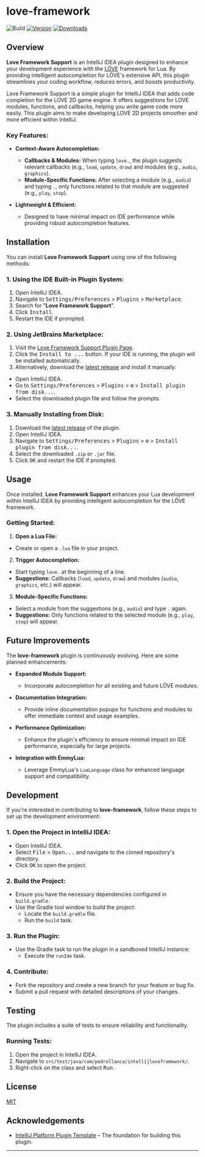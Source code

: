 # love-framework

![Build](https://github.com/pedrollanca/intellij-love-framework/workflows/Build/badge.svg)
[![Version](https://img.shields.io/jetbrains/plugin/v/MARKETPLACE_ID.svg)](https://plugins.jetbrains.com/plugin/26199)
[![Downloads](https://img.shields.io/jetbrains/plugin/d/MARKETPLACE_ID.svg)](https://plugins.jetbrains.com/plugin/26199)

## Overview

**Love Framework Support** is an IntelliJ IDEA plugin designed to enhance your development experience with
the [LÖVE](https://love2d.org/) framework for Lua. By providing intelligent autocompletion for LÖVE's extensive API,
this plugin streamlines your coding workflow, reduces errors, and boosts productivity.

<!-- Plugin description -->
Love Framework Support is a simple plugin for IntelliJ IDEA that adds code completion for the LOVE 2D game engine. It
offers
suggestions for LOVE modules, functions, and callbacks, helping you write game code more easily. This plugin aims to
make developing LOVE 2D projects smoother and more efficient within IntelliJ.
<!-- Plugin description end -->

### **Key Features:**

- **Context-Aware Autocompletion:**
  - **Callbacks & Modules:** When typing `love.`, the plugin suggests relevant callbacks (e.g., `load`, `update`,
    `draw`) and modules (e.g., `audio`, `graphics`).
  - **Module-Specific Functions:** After selecting a module (e.g., `audio`) and typing `.`, only functions related to
    that module are suggested (e.g., `play`, `stop`).

- **Lightweight & Efficient:**
  - Designed to have minimal impact on IDE performance while providing robust autocompletion features.

## Installation

You can install **Love Framework Support** using one of the following methods:

### **1. Using the IDE Built-in Plugin System:**

1. Open IntelliJ IDEA.
2. Navigate to <kbd>Settings/Preferences</kbd> > <kbd>Plugins</kbd> > <kbd>Marketplace</kbd>.
3. Search for "**Love Framework Support**".
4. Click <kbd>Install</kbd>.
5. Restart the IDE if prompted.

### **2. Using JetBrains Marketplace:**

1. Visit the [Love Framework Support Plugin Page](https://plugins.jetbrains.com/plugin/MARKETPLACE_ID).
2. Click the <kbd>Install to ...</kbd> button. If your IDE is running, the plugin will be installed automatically.
3. Alternatively, download the [latest release](https://github.com/pedrollanca/intellij-love-framework/releases/latest)
   and install it manually:

- Open IntelliJ IDEA.
- Go to <kbd>Settings/Preferences</kbd> > <kbd>Plugins</kbd> > <kbd>⚙️</kbd> > <kbd>Install plugin from disk...</kbd>.
- Select the downloaded plugin file and follow the prompts.

### **3. Manually Installing from Disk:**

1. Download the [latest release](https://github.com/pedrollanca/intellij-love-framework/releases/latest) of the plugin.
2. Open IntelliJ IDEA.
3. Navigate to <kbd>Settings/Preferences</kbd> > <kbd>Plugins</kbd> > <kbd>⚙️</kbd> > <kbd>Install plugin from
   disk...</kbd>.
4. Select the downloaded `.zip` or `.jar` file.
5. Click <kbd>OK</kbd> and restart the IDE if prompted.

## Usage

Once installed, **Love Framework Support** enhances your Lua development within IntelliJ IDEA by providing intelligent
autocompletion for the LÖVE framework.

### **Getting Started:**

1. **Open a Lua File:**

- Create or open a `.lua` file in your project.

2. **Trigger Autocompletion:**

- Start typing `love.` at the beginning of a line.
- **Suggestions:** Callbacks (`load`, `update`, `draw`) and modules (`audio`, `graphics`, etc.) will appear.

3. **Module-Specific Functions:**

- Select a module from the suggestions (e.g., `audio`) and type `.` again.
- **Suggestions:** Only functions related to the selected module (e.g., `play`, `stop`) will appear.

## Future Improvements

The **love-framework** plugin is continuously evolving. Here are some planned enhancements:

- **Expanded Module Support:**
  - Incorporate autocompletion for all existing and future LÖVE modules.

- **Documentation Integration:**
  - Provide inline documentation popups for functions and modules to offer immediate context and usage examples.

- **Performance Optimization:**
  - Enhance the plugin's efficiency to ensure minimal impact on IDE performance, especially for large projects.

- **Integration with EmmyLua:**
  - Leverage EmmyLua's `LuaLanguage` class for enhanced language support and compatibility.

## Development

If you're interested in contributing to **love-framework**, follow these steps to set up the development environment:

### **1. Open the Project in IntelliJ IDEA:**

- Open IntelliJ IDEA.
- Select <kbd>File</kbd> > <kbd>Open...</kbd> and navigate to the cloned repository's directory.
- Click <kbd>OK</kbd> to open the project.

### **2. Build the Project:**

- Ensure you have the necessary dependencies configured in `build.gradle`.
- Use the Gradle tool window to build the project:
  - Locate the `build.gradle` file.
  - Run the `build` task.

### **3. Run the Plugin:**

- Use the Gradle task to run the plugin in a sandboxed IntelliJ instance:
  - Execute the `runIde` task.

### **4. Contribute:**

- Fork the repository and create a new branch for your feature or bug fix.
- Submit a pull request with detailed descriptions of your changes.

## Testing

The plugin includes a suite of tests to ensure reliability and functionality.

### **Running Tests:**

1. Open the project in IntelliJ IDEA.
2. Navigate to `src/test/java/com/pedrollanca/intellijloveframework/`.
3. Right-click on the class and select <kbd>Run</kbd>.

## License

[MIT](LICENSE)

## Acknowledgements

- [IntelliJ Platform Plugin Template](https://github.com/JetBrains/intellij-platform-plugin-template) – The foundation
  for building this plugin.

---